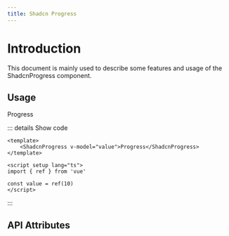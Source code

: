 ```yaml
---
title: Shadcn Progress
---
```


# Introduction

This document is mainly used to describe some features and usage of the ShadcnProgress component.

## Usage

<CodeRunner title="Usage">
    <ShadcnProgress v-model="value">Progress</ShadcnProgress>
</CodeRunner>

::: details Show code

```vue
<template>
    <ShadcnProgress v-model="value">Progress</ShadcnProgress>
</template>

<script setup lang="ts">
import { ref } from 'vue'

const value = ref(10)
</script>
```

:::

<script setup lang="ts">
import { ref } from 'vue';

const value = ref(10)
</script>

## API Attributes

<ApiTable title="Progress Props"
    :headers="['Attribute', 'Description', 'Type', 'Default Value', 'Depend', 'List']"
    :columns="[
        ['modelValue', 'Detailed data, support port binding, less than 0 is reset to 0, greater than 100 is reset to 100.', 'number', '0', '—', '—'],
    ]">
</ApiTable>


